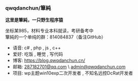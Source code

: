 ### qwqdanchun/簞純

**这里是簞純，一只野生程序猿**

坐标某985，材料专业本科就读，考研备考中  
簞純的一个单纯的群：814084837（备注GitHub）

- 语音: c# , php , js , c++
- 爱好: 吃饭 , 睡觉 , 写代码
- 博客: https://blog.qwqdanchun.cn/
- 邮箱: 287182701@qq.com \ admin@qwqdanchun.com
- 项目: wp主题win10exp二次开发者 , 不知名远控DcRat开发者
